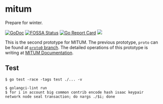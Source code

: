 # mitum

Prepare for winter.

[![GoDoc](https://godoc.org/github.com/golang/gddo?status.svg)](https://godoc.org/github.com/spikeekips/mitum) 
[![FOSSA Status](https://app.fossa.com/api/projects/git%2Bgithub.com%2Fspikeekips%2Fmitum.svg?type=shield)](https://app.fossa.com/projects/git%2Bgithub.com%2Fspikeekips%2Fmitum?ref=badge_shield)
[![Go Report Card](https://goreportcard.com/badge/github.com/spikeekips/mitum)](https://goreportcard.com/report/github.com/spikeekips/mitum)
[![](https://tokei.rs/b1/github/spikeekips/mitum?category=lines)](https://github.com/spikeekips/mitum)

This is the second prototype for MITUM. The previous prototype, `proto` can be found at [`proto0` branch](https://github.com/spikeekips/mitum/tree/proto0). The detailed operations of this prototype is writing at [MITUM Documentation](https://app.gitbook.com/@mitum/s/doc/v/proto/how-mitum-works/isaac+-nodenetwork/isaac+-consnsus-group).

## Test

```
$ go test -race -tags test ./... -v
```

```
$ golangci-lint run
$ for i in account big common contrib encode hash isaac keypair network node seal transaction; do nargs ./$i; done
```
